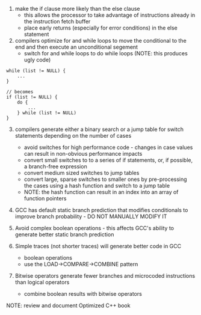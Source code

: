 1. make the if clause more likely than the else clause 
    - this allows the processor to take advantage of instructions already in the instruction fetch buffer
    - place early returns (especially for error conditions) in the else statement
2. compilers optimize for and while loops to move the conditional to the end and then execute an unconditional segement
    - switch for and while loops to do while loops (NOTE: this produces ugly code)

```
while (list != NULL) {
    ...
}

// becomes
if (list != NULL) {
    do {
        ...
    } while (list != NULL)
}
```
3. compilers generate either a binary search or a jump table for switch statements depending on the number of cases
    - avoid switches for high performance code - changes in case values can result in non-obvious performance impacts
    - convert small switches to to a series of if statements, or, if possible, a branch-free expression
    - convert medium sized switches to jump tables
    - convert large, sparse switches to smaller ones by pre-processing the cases using a hash function and switch to a jump table
    - NOTE: the hash function can result in an index into an array of function pointers
    
4. GCC has default static branch prediction that modifies conditionals to improve branch probability - DO NOT MANUALLY MODIFY IT
5. Avoid complex boolean operations - this affects GCC's ability to generate better static branch prediction
6. Simple traces (not shorter traces) will generate better code in GCC
    - boolean operations
    - use the LOAD->COMPARE->COMBINE pattern
7. Bitwise operators generate fewer branches and microcoded instructions than logical operators
    - combine boolean results with bitwise operators
    
NOTE: review and document Optimized C++ book